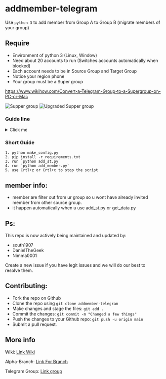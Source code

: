 # addmember-telegram
Use `python 3` to add member from Group A to Group B (migrate members of your group)


## Require
* Environment of python 3 (Linux, Window)
* Need about 20 accounts to run (Switches accounts automatically when blocked)
* Each account needs to be in Source Group and Target Group
* Notice your region phone
* Your group must be a Super group

https://www.wikihow.com/Convert-a-Telegram-Group-to-a-Supergroup-on-PC-or-Mac

![Supper group](images/note_tele.png)
![Upgraded Supper group](images/note_tele2.png)

### Guide line

<details>
  <summary>Click me</summary>
  
 * Step 1: Install package `telethon` `readchar`
 ```
 pip install telethon
 
 pip install readchar
 ```
 
 * Step 2: Run python make_config.py
 
 
 ```
 {
	"group_target": 1398120166, --> id target group
	"group_source": 1490302444, --> id source group
    "group_source_username": "https://t.me/groupname", --> address of source group
	"accounts": [ --> array account
		{
			"phone": "+84XXXX",
			"api_id": 1234566,
			"api_hash": "57c6f3c72c2f21676d53be2eXXXXXX"
		}
	]
 }
 ```
 `group_target` and `group_source`: ur source group where u will pick members from adn ur target group is where members eill be added,
`accounts`: list your Telegram accounts; and for each accounts/phone, create an app in https://my.telegram.org/apps and copy the `api_id` and  `api_hash` into the config file.



 > To add new account after first time run Python make_config.py


 * Step 3: After setting up your `config.json` or running `python make_config.py` file, run `python init_session.py`, enter phone and the code you received

 ![Init session](images/step1.png)

 * Step 4: run `python add_st.py` to get data of group, data user and save file in folder `data`

 ### Note :
 - If U cant get Group link.  add all the users to source group then run python get_data.py
 - if u get any other error. add all the users to source group then run python get_data.py


 ![Get data](images/step2.png)
 ![Data after Get](images/data_step2.png)

 ```
 {
    "user_id": "847587728",
    "access_hash": "2393668282771176567",
    "username": "None"
 }
 ```
 One group have one list user (list username), but each account Telegram have list User (difference user_id, access_hash). Use `user_id` and `access_hash` to add member, so you need get list user of each account Telegram.
 Note: Use username have also use to add member, but something use not have username

 After run get data, check again file in data/group and edit file config to change group_target, group_source, which you want to add.

 * Step 5: run `python add_member.py` to add member from `group_source` to `group_target`
 Logic: 
	* after adding 1 member, sleep 1 minutes
	* after each account adds 35 members --> sleep 15 minutes
	* Remove account when there is a Flood Wait Error
	* Break if there are no more accounts

 Note: If your account gets blocked, go to https://web.telegram.org/#/im?p=@SpamBot and chat /start to see the time the ban would be lifted

 ![Get data](images/block.png)

 Done!
 
 ###Note : After Changing Source delte Current_count.txt

 > You can Stop The script By crtl+z or crtl+c. type y

</details>

### Short Guide
```
1. python make_config.py
2. pip install -r requirements.txt
3. run `python add_st.py`
4. run `python add_member.py`
5. use Crtl+z or Crtl+c to stop the script
 ```
## member info:

- member are filter out from ur group so u wont have already invited member from other source group.
- it happen automatically when u use add_st.py or get_data.py

## Ps: 
This repo is now actively being maintained and updated by:
- south1907 
- DanielTheGeek
- Nimma0001

Create a new issue if you have legit issues and we will do our best to resolve them.

## Contributing:
* Fork the repo on Github
* Clone the repo using `git clone addmember-telegram`
* Make changes and stage the files: `git add .`
* Commit the changes: `git commit -m "Changed a few things"`
* Push the changes to your Github repo: `git push -u origin main`
* Submit a pull request.

## More info
Wiki: [Link Wiki](https://github.com/south1907/addmember-telegram/wiki/1.-Welcome)

Alpha-Branch: [Link For Branch](https://github.com/nimma0001/addmember-telegram)

Telegram Group: [Link group](https://t.me/amtcommunity)
